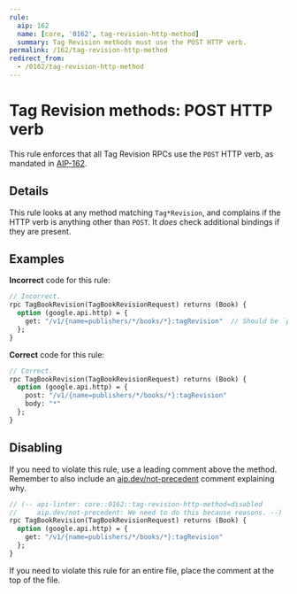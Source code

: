 ```yaml
---
rule:
  aip: 162
  name: [core, '0162', tag-revision-http-method]
  summary: Tag Revision methods must use the POST HTTP verb.
permalink: /162/tag-revision-http-method
redirect_from:
  - /0162/tag-revision-http-method
---
```


# Tag Revision methods: POST HTTP verb

This rule enforces that all Tag Revision RPCs use the `POST` HTTP verb, as
mandated in [AIP-162][].

## Details

This rule looks at any method matching `Tag*Revision`, and complains
if the HTTP verb is anything other than `POST`. It _does_ check additional
bindings if they are present.

## Examples

**Incorrect** code for this rule:

```proto
// Incorrect.
rpc TagBookRevision(TagBookRevisionRequest) returns (Book) {
  option (google.api.http) = {
    get: "/v1/{name=publishers/*/books/*}:tagRevision"  // Should be `post:`.
  };
}
```

**Correct** code for this rule:

```proto
// Correct.
rpc TagBookRevision(TagBookRevisionRequest) returns (Book) {
  option (google.api.http) = {
    post: "/v1/{name=publishers/*/books/*}:tagRevision"
    body: "*"
  };
}
```

## Disabling

If you need to violate this rule, use a leading comment above the method.
Remember to also include an [aip.dev/not-precedent][] comment explaining why.

```proto
// (-- api-linter: core::0162::tag-revision-http-method=disabled
//     aip.dev/not-precedent: We need to do this because reasons. --)
rpc TagBookRevision(TagBookRevisionRequest) returns (Book) {
  option (google.api.http) = {
    get: "/v1/{name=publishers/*/books/*}:tagRevision"
  };
}
```

If you need to violate this rule for an entire file, place the comment at the
top of the file.

[aip-162]: https://aip.dev/162
[aip.dev/not-precedent]: https://aip.dev/not-precedent
